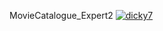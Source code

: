 MovieCatalogue_Expert2
[![dicky7](https://circleci.com/gh/dicky7/MovieCatalogue_Expert2.svg?style=svg)](https://circleci.com/gh/dicky7/MovieCatalogue_Expert2)
